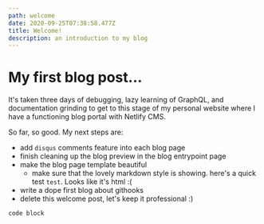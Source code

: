 ```yaml
---
path: welcome
date: 2020-09-25T07:38:58.477Z
title: Welcome!
description: an introduction to my blog
---
```

# My first blog post...
It's taken three days of debugging, lazy learning of GraphQL, and documentation grinding to get to this stage of my personal website where I have a functioning blog portal with Netlify CMS.

So far, so good. My next steps are:
- add `disqus` comments feature into each blog page
- finish cleaning up the blog preview in the blog entrypoint page
- make the blog page template beautiful
    - make sure that the lovely markdown style is showing. here's a quick test `test`. Looks like it's html :(
- write a dope first blog about githooks
- delete this welcome post, let's keep it professional :)

```
code block
```